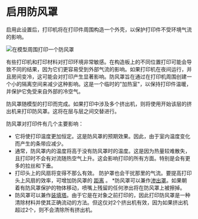 启用防风罩
====
启用此设置后，打印机将在打印件周围构造一个外壳，以保护打印件不受环境气流的影响。

<!--screenshot {
"image_path": "draft_shield_enabled.png",
"models": [{"script": "headphone_hook.scad"}],
"camera_position": [-56, 139, 305],
"settings": {
"draft_shield_enabled": true
},
"colours": 32
}-->
![在模型周围打印一个防风罩](../images/draft_shield_enabled.png)

有些打印机和打印材料对打印环境非常敏感。在构造板上的不同位置打印可能会导致不同的结果，因为它们更容易受到外部气流的影响。如果打印机在夜间运行，并且房间变冷，这可能会对打印产生显著影响。防风罩旨在通过在打印机周围创建一个小的隔离空间来减少这种影响。这是一个临时的"加热室"，以保持打印件温暖，并保护它免受来自外部的冷空气。

防风罩随模型的打印而完成。如果打印中涉及多个挤出机，则将使用开始该层的挤出机来打印防风罩。这将在层与层之间交替进行。

防风罩对打印件有几个主要影响：
* 它将使打印温度更加恒定。这是防风罩的预期效果。因此，由于室内温度变化而产生的条带应减少。
* 通常，防风罩内的温度将高于没有防风罩时的温度。这是因为热量较难散失，且打印时不会有对流随热空气上升。这会影响打印的所有方面。特别是会有更多的拉丝和下垂。
* 打印头上的风扇将变得不那么有效。 防护罩也会干扰那里的气流。要提高打印头上风扇的效率，可增加防风罩的 [距离](draft_shield_dist.md) 。
*防风罩可以兼作[渗出罩](../dual/ooze_shield_enabled.md)。如果朝着有防风罩保护的物体移动，喷嘴上残留的任何渗出将在防风罩上被擦掉。
* 防风罩可以兼作[装填塔](../dual/prime_tower_enable.md)。由于它是在对象之前打印的，因此打印防风罩是一种清除材料并使其正确流动的方法。但这仅对2个挤出机有效，因为如果挤出机超过2个，则不会清除所有挤出机。
